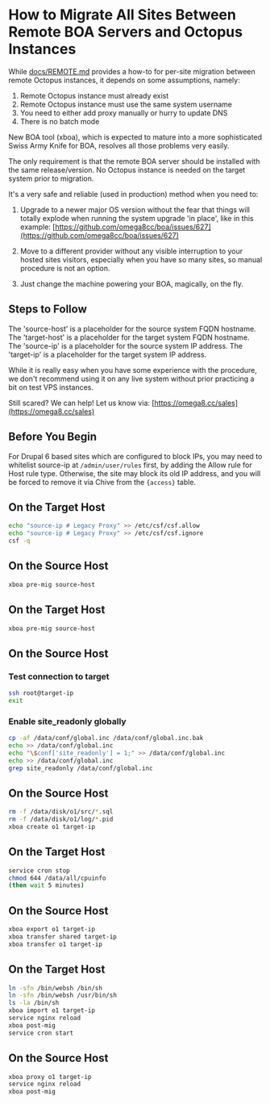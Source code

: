 
# How to Migrate All Sites Between Remote BOA Servers and Octopus Instances

While [docs/REMOTE.md](https://github.com/omega8cc/boa/tree/5.x-dev/docs/REMOTE.md) provides a how-to for per-site migration between remote Octopus instances, it depends on some assumptions, namely:

1. Remote Octopus instance must already exist
2. Remote Octopus instance must use the same system username
3. You need to either add proxy manually or hurry to update DNS
4. There is no batch mode

New BOA tool (xboa), which is expected to mature into a more sophisticated Swiss Army Knife for BOA, resolves all those problems very easily.

The only requirement is that the remote BOA server should be installed with the same release/version. No Octopus instance is needed on the target system prior to migration.

It's a very safe and reliable (used in production) method when you need to:

1. Upgrade to a newer major OS version without the fear that things will totally explode when running the system upgrade 'in place', like in this example:
   [https://github.com/omega8cc/boa/issues/627](https://github.com/omega8cc/boa/issues/627)

2. Move to a different provider without any visible interruption to your hosted sites visitors, especially when you have so many sites, so manual procedure is not an option.

3. Just change the machine powering your BOA, magically, on the fly.

## Steps to Follow

The 'source-host' is a placeholder for the source system FQDN hostname.
The 'target-host' is a placeholder for the target system FQDN hostname.
The 'source-ip' is a placeholder for the source system IP address.
The 'target-ip' is a placeholder for the target system IP address.

While it is really easy when you have some experience with the procedure, we don't recommend using it on any live system without prior practicing a bit on test VPS instances.

Still scared? We can help! Let us know via: [https://omega8.cc/sales](https://omega8.cc/sales)

## Before You Begin

For Drupal 6 based sites which are configured to block IPs, you may need to whitelist source-ip at `/admin/user/rules` first, by adding the Allow rule for Host rule type. Otherwise, the site may block its old IP address, and you will be forced to remove it via Chive from the `{access}` table.

## On the Target Host

```sh
echo "source-ip # Legacy Proxy" >> /etc/csf/csf.allow
echo "source-ip # Legacy Proxy" >> /etc/csf/csf.ignore
csf -q
```

## On the Source Host

```sh
xboa pre-mig source-host
```

## On the Target Host

```sh
xboa pre-mig source-host
```

## On the Source Host

### Test connection to target

```sh
ssh root@target-ip
exit
```

### Enable site_readonly globally

```sh
cp -af /data/conf/global.inc /data/conf/global.inc.bak
echo >> /data/conf/global.inc
echo "\$conf['site_readonly'] = 1;" >> /data/conf/global.inc
echo >> /data/conf/global.inc
grep site_readonly /data/conf/global.inc
```

## On the Source Host

```sh
rm -f /data/disk/o1/src/*.sql
rm -f /data/disk/o1/log/*.pid
xboa create o1 target-ip
```

## On the Target Host

```sh
service cron stop
chmod 644 /data/all/cpuinfo
(then wait 5 minutes)
```

## On the Source Host

```sh
xboa export o1 target-ip
xboa transfer shared target-ip
xboa transfer o1 target-ip
```

## On the Target Host

```sh
ln -sfn /bin/websh /bin/sh
ln -sfn /bin/websh /usr/bin/sh
ls -la /bin/sh
xboa import o1 target-ip
service nginx reload
xboa post-mig
service cron start
```

## On the Source Host

```sh
xboa proxy o1 target-ip
service nginx reload
xboa post-mig
```
